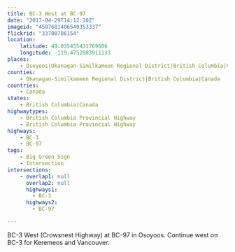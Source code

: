 ```yaml
---
title: BC-3 West at BC-97
date: "2017-04-29T14:12:10Z"
imageid: "4587681406540353337"
flickrid: "33700786154"
location:
    latitude: 49.035455431769606
    longitude: -119.4752883911133
places:
    - Osoyoos|Okanagan-Similkameen Regional District|British Columbia|Canada
counties:
    - Okanagan-Similkameen Regional District|British Columbia|Canada
countries:
    - Canada
states:
    - British Columbia|Canada
highwaytypes:
    - British Columbia Provincial Highway
    - British Columbia Provincial Highway
highways:
    - BC-3
    - BC-97
tags:
    - Big Green Sign
    - Intersection
intersections:
    - overlap1: null
      overlap2: null
      highways1:
        - BC-3
      highways2:
        - BC-97

---
```

BC-3 West (Crowsnest Highway) at BC-97 in Osoyoos.  Continue west on BC-3 for Keremeos and Vancouver.